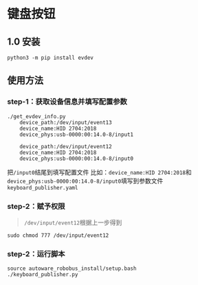 # 键盘按钮

## 1.0 安装
```shell
python3 -m pip install evdev

```

## 使用方法
### step-1：获取设备信息并填写配置参数
```shell
./get_evdev_info.py 
    device_path:/dev/input/event13
    device_name:HID 2704:2018
    device_phys:usb-0000:00:14.0-8/input1

    device_path:/dev/input/event12
    device_name:HID 2704:2018
    device_phys:usb-0000:00:14.0-8/input0
```
把`/input0`结尾到填写配置文件
比如：`device_name:HID 2704:2018`和`device_phys:usb-0000:00:14.0-8/input0`填写到参数文件`keyboard_publisher.yaml`

### step-2：赋予权限
> `/dev/input/event12`根据上一步得到

```shell
sudo chmod 777 /dev/input/event12
```

### step-2：运行脚本
```shell
source autoware_robobus_install/setup.bash
./keyboard_publisher.py
```
